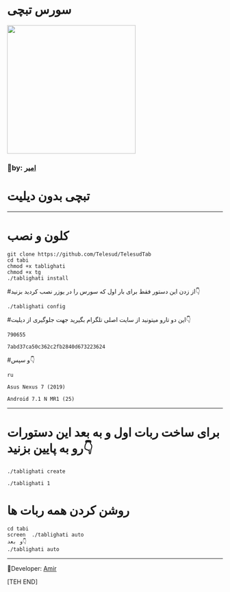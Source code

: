 # **سورس تبچی** #

<div align="New Tabchi"><a href="https://t.me/Telesud"><img src="http://s6.picofile.com/file/8376839976/IMG_20190925_222746_317.jpg" width="300"></a></div>

### 🤠by: [امیر](https://t.me/amir_sezar)

# تبچی بدون دیلیت
---------------------------------
# کلون و نصب
```
git clone https://github.com/Telesud/TelesudTab
cd tabi
chmod +x tablighati
chmod +x tg
./tablighati install
```

#از زدن این دستور فقط برای بار اول که سورس را در یوزر نصب کردید بزنید👇
```
./tablighati config
```

#این دو تارو میتونید از سایت اصلی تلگرام بگیرید جهت جلوگیری از دیلیت👇
```
790655

7abd37ca50c362c2fb2840d673223624
```

#و سپس👇
```
ru

Asus Nexus 7 (2019)

Android 7.1 N MR1 (25)
```
-------------------
###

# برای ساخت ربات اول و به بعد این دستورات رو به پایین بزنید👇
```
./tablighati create

./tablighati 1
```
# روشن کردن همه ربات ها
```
cd tabi
screen  ./tablighati auto
و بعد👇
./tablighati auto
```
-------------------
🚪Developer: [Amir](https://t.me/amir_sezar)

[TEH END]
